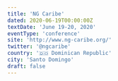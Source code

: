 ```yaml
---
title: 'NG Caribe'
dated: 2020-06-19T00:00:00Z
textDate: 'June 19-20, 2020'
eventType: 'conference'
site: 'http://www.ng-caribe.org/'
twitter: '@ngcaribe'
country: '🇩🇴 Dominican Republic'
city: 'Santo Domingo'
draft: false
---
```

